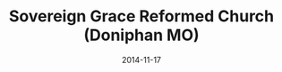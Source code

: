 ---
date: &id001 2014-11-17
end_date: null
location:
  address: 97A Washington Street
  city: Doniphan
  state: MO
minister:
- end: 2014-11-17
  name: Kent W. Harding
  start: 2011-01-01
  type: Organizing Pastor
- end: null
  name: Kent W. Harding
  start: 2014-11-17
  type: Pastor
ministers:
- Kent W. Harding
- Kent W. Harding
name: Sovereign Grace Reformed Church
names:
- end: 2014-11-17
  name: Sovereign Grace Reformed Chapel
  start: 2010-09-17
- end: null
  name: Sovereign Grace Reformed Church
  start: 2014-11-17
origination_date: *id001
raw_data: "MISSOURI\nDoniphan\nSovereign Grace Reformed Chapel  (September 17, 2010\u2013\
  November 17, 2014)\n(received as an unorganized mission work, March 19, 2010)\n\
  Sovereign Grace Reformed Church  (November 17, 2014\u2013 )\n97A Washington Street\n\
  Org. Pastor: Kent W. Harding, 2011\u201314\nPastor: Kent W. Harding, 2014\u2013"
received_from:
- unorganized mission work
states:
- MO
status:
  active: true
  end_date: null
  reason: null
  received_from: null
  withdrawal_to: null
title: Sovereign Grace Reformed Church (Doniphan MO)
year_established:
- 2014

---